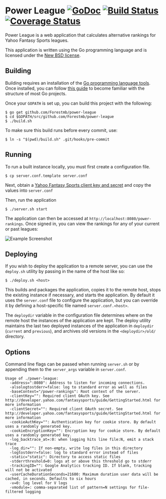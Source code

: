 # Power League [![GoDoc](https://godoc.org/github.com/Forestmb/power-league?status.png)](https://godoc.org/github.com/Forestmb/power-league) [![Build Status](https://travis-ci.org/Forestmb/power-league.png?branch=master)](https://travis-ci.org/Forestmb/power-league) [![Coverage Status](https://coveralls.io/repos/Forestmb/power-league/badge.png?branch=master)](https://coveralls.io/r/Forestmb/power-league?branch=master) #

Power League is a web application that calculates alternative rankings for
Yahoo Fantasy Sports leagues.

This application is written using the Go programming language and is licensed
under the [New BSD license](
https://github.com/Forestmb/power-league/blob/master/LICENSE).

## Building ##

Building requires an installation of the [Go programming language tools](
https://golang.org/doc/install). Once installed, you can follow [this guide](
https://golang.org/doc/code.html) to become familiar with the structure of
most Go projects.

Once your `GOPATH` is set up, you can build this project with the following:

    $ go get github.com/Forestmb/power-league
    $ cd $GOPATH/src/github.com/Forestmb/power-league
    $ ./build.sh

To make sure this build runs before every commit, use:

    $ ln -s "$(pwd)/build.sh" .git/hooks/pre-commit

## Running ##

To run a built instance locally, you must first create a configuration file.

    $ cp server.conf.template server.conf

Next, obtain a [Yahoo Fantasy Sports client key and secret](
http://developer.yahoo.com/fantasysports/guide/GettingStarted.html) and copy
the values into `server.conf`

Then, run the application

    $ ./server.sh start

The application can then be accessed at `http://localhost:8080/power-rankings`.
Once signed in, you can view the rankings for any of your current or past leagues:

![Example Screenshot](https://raw.github.com/Forestmb/power-league/master/doc/screenshots/rankings.png)

## Deploying ##

If you wish to deploy the application to a remote server, you can use the
`deploy.sh` utility by passing in the name of the host like so:

    $ ./deploy.sh <host>

This builds and packages the application, copies it to the remote host, stops
the existing instance if necessary, and starts the application. By default it
uses the `server.conf` file to configure the application, but you can override
it by defining a host-specific file named `server.conf.<host>`.

The `deploydir` variable in the configuration file determines where on the
remote host the instances of the application are kept. The deploy utility
maintains the last two deployed instances of the application in `deploydir`
(`current` and `previous`), and archives old versions in the
`<deploydir>/old/` directory.

## Options ##

Command line flags can be passed when running `server.sh` or by appending them
to the `server_args` variable in `server.conf`.

    Usage of ./power-league:
      -address=":8080": Address to listen for incoming connections.
      -alsologtostderr=false: log to standard error as well as files
      -baseContext="/power-rankings": Root context of the server.
      -clientKey="": Required client OAuth key. See http://developer.yahoo.com/fantasysports/guide/GettingStarted.html for more information
      -clientSecret="": Required client OAuth secret. See http://developer.yahoo.com/fantasysports/guide/GettingStarted.html for more information
      -cookieAuthKey="": Authentication key for cookie store. By default uses a randomly generated key.
      -cookieEncryptionKey="": Encryption key for cookie store. By default uses a randomly generated key.
      -log_backtrace_at=:0: when logging hits line file:N, emit a stack trace
      -log_dir="": If non-empty, write log files in this directory
      -logtostderr=false: log to standard error instead of files
      -static="static": Directory to access static files
      -stderrthreshold=0: logs at or above this threshold go to stderr
      -trackingID="": Google Analytics tracking ID. If blank, tracking will not be activated
      -userCacheDurationSeconds=21600: Maximum duration user data will be cached, in seconds. Defaults to six hours
      -v=0: log level for V logs
      -vmodule=: comma-separated list of pattern=N settings for file-filtered logging
